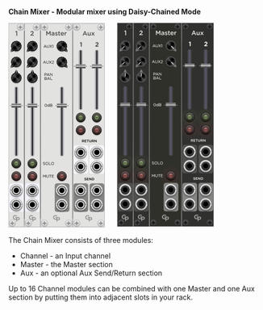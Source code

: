 **Chain Mixer - Modular mixer using Daisy-Chained Mode**

![Chained Mixer Modules](ChainedMixer.png "Chained Mixer With Two Input Channel Modules")  &nbsp; &nbsp; &nbsp;![Chained Mixer Modules](ChainedMixer-dark.png "Chained Mixer With Two Input Channel Modules") 

The Chain Mixer consists of three modules:

* Channel - an Input channel
* Master - the Master section 
* Aux - an optional Aux Send/Return section

Up to 16 Channel modules can be combined with one Master and one Aux section by putting them into adjacent slots in your rack.